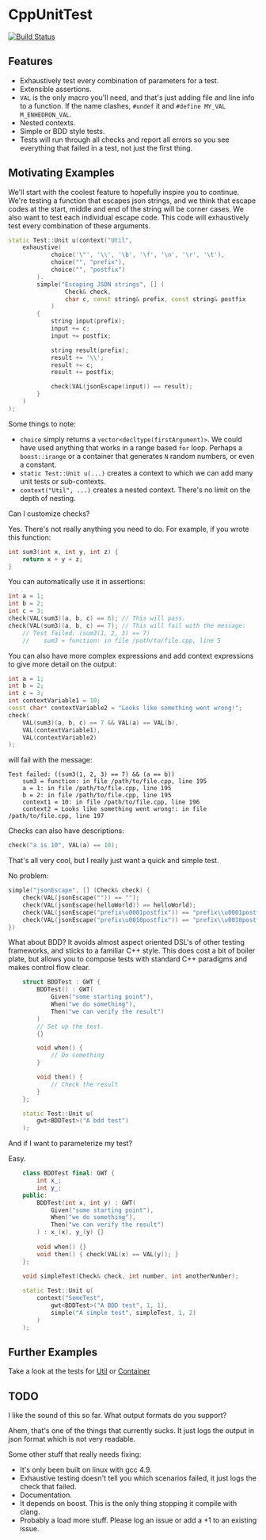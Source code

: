 # CppUnitTest

[![Build Status](https://travis-ci.org/simon-bourne/CppUnitTest.png)](https://travis-ci.org/simon-bourne/CppUnitTest)

## Features

- Exhaustively test every combination of parameters for a test. 
- Extensible assertions.
- `VAL` is the only macro you'll need, and that's just adding file and line info to a function. If the name clashes,
`#undef` it and `#define MY_VAL M_ENHEDRON_VAL`.
- Nested contexts.
- Simple or BDD style tests.
- Tests will run through all checks and report all errors so you see everything that failed in a test, not just the
first thing.

## Motivating Examples

We'll start with the coolest feature to hopefully inspire you to continue.
We're testing a function that escapes json strings, and we think that escape codes at the start, middle and end of
the string will be corner cases. We also want to test each individual escape code. This code will exhaustively
test every combination of these arguments.

```C++
static Test::Unit u(context("Util",
    exhaustive(
            choice('\"', '\\', '\b', '\f', '\n', '\r', '\t'),
            choice("", "prefix"),
            choice("", "postfix")
        ).
        simple("Escaping JSON strings", [] (
                Check& check,
                char c, const string& prefix, const string& postfix
            )
        {
            string input(prefix);
            input += c;
            input += postfix;

            string result(prefix);
            result += '\\';
            result += c;
            result += postfix;

            check(VAL(jsonEscape(input)) == result);
        }
    )
);
```

Some things to note:

- `choice` simply returns a `vector<decltype(firstArgument)>`. We could have used anything that works in a range based
`for` loop. Perhaps a `boost::irange` or a container that generates `N` random numbers, or even a constant.
- `static Test::Unit u(...)` creates a context to which we can add many unit tests or sub-contexts.
- `context("Util", ...)` creates a nested context. There's no limit on the depth of nesting.

Can I customize checks?

Yes. There's not really anything you need to do. For example, if you wrote this function:

```C++
int sum3(int x, int y, int z) {
    return x + y + z;
}
```

You can automatically use it in assertions:

```C++
int a = 1;
int b = 2;
int c = 3;
check(VAL(sum3)(a, b, c) == 6); // This will pass.
check(VAL(sum3)(a, b, c) == 7); // This will fail with the message:
    // Test failed: (sum3(1, 2, 3) == 7)
    //    sum3 = function: in file /path/to/file.cpp, line 5
```

You can also have more complex expressions and add context expressions to give more detail on the output:

```C++
int a = 1;
int b = 2;
int c = 3;
int contextVariable1 = 10;
const char* contextVariable2 = "Looks like something went wrong!";
check(
    VAL(sum3)(a, b, c) == 7 && VAL(a) == VAL(b),
    VAL(contextVariable1),
    VAL(contextVariable2)
);
```

will fail with the message:
```
Test failed: ((sum3(1, 2, 3) == 7) && (a == b))
    sum3 = function: in file /path/to/file.cpp, line 195
    a = 1: in file /path/to/file.cpp, line 195
    b = 2: in file /path/to/file.cpp, line 195
    context1 = 10: in file /path/to/file.cpp, line 196
    context2 = Looks like something went wrong!: in file /path/to/file.cpp, line 197
```

Checks can also have descriptions:

```C++
check("a is 10", VAL(a) == 10);
```

That's all very cool, but I really just want a quick and simple test.

No problem:

```C++
simple("jsonEscape", [] (Check& check) {
    check(VAL(jsonEscape("")) == "");
    check(VAL(jsonEscape(helloWorld)) == helloWorld);
    check(VAL(jsonEscape("prefix\u0001postfix")) == "prefix\\u0001postfix");
    check(VAL(jsonEscape("prefix\u0010postfix")) == "prefix\\u0010postfix");
})
```

What about BDD? It avoids almost aspect oriented DSL's of other testing frameworks, and sticks to a familiar C++ style.
This does cost a bit of boiler plate, but allows you to compose tests with standard C++ paradigms and makes control flow
clear.

```C++
    struct BDDTest : GWT {
        BDDTest() : GWT(
            Given("some starting point"),
            When("we do something"),
            Then("we can verify the result")
        )
        // Set up the test.
        {}

        void when() {
            // Do something
        }

        void then() {
            // Check the result
        }
    };

    static Test::Unit u(
        gwt<BDDTest>("A bdd test")
    );
```

And if I want to parameterize my test?

Easy.

```C++
    class BDDTest final: GWT {
        int x_;
        int y_;
    public:
        BDDTest(int x, int y) : GWT(
            Given("some starting point"),
            When("we do something"),
            Then("we can verify the result")
        ) : x_(x), y_(y) {}
    
        void when() {}
        void then() { check(VAL(x) == VAL(y)); }
    };

    void simpleTest(Check& check, int number, int anotherNumber);
    
    static Test::Unit u(
        context("SomeTest",
            gwt<BDDTest>("A BDD test", 1, 1),
            simple("A simple test", simpleTest, 1, 2)
        )
    );
```

## Further Examples

Take a look at the tests for [Util](test/src/TestUtil.cpp) or [Container](test/src/TestContainer.cpp) 

## TODO

I like the sound of this so far. What output formats do you support?

Ahem, that's one of the things that currently sucks. It just logs the output in json format which is not very readable.

Some other stuff that really needs fixing:

- It's only been built on linux with gcc 4.9.
- Exhaustive testing doesn't tell you which scenarios failed, it just logs the check that failed.
- Documentation.
- It depends on boost. This is the only thing stopping it compile with clang.
- Probably a load more stuff. Please log an issue or add a +1 to an existing issue.
